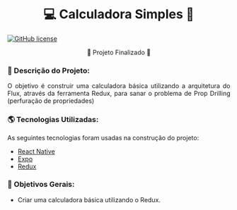<!-- Nome Projeto -->
<h1 align="center">💻 Calculadora Simples 🚀</h1>


<!-- Licença -->
[![GitHub license](https://img.shields.io/github/license/Naereen/StrapDown.js.svg)](https://github.com/Naereen/StrapDown.js/blob/master/LICENSE)

<!-- Status do Projeto -->

<p align="center"> 
	🚧  Projeto Finalizado 🚧
</p>

<!-- Descrição do Projeto -->
<h3>📃 Descrição do Projeto:</h3>
<p align="justify"> O objetivo é construir uma calculadora básica utilizando a arquitetura do Flux, através da ferramenta Redux, para sanar o problema de Prop Drilling (perfuração de propriedades)</p>

<!-- Tecnologias utilizadas -->
<h3>🌎 Tecnologias Utilizadas:</h3>

<p>As seguintes tecnologias foram usadas na construção do projeto:</p>
<ul>
	<li><a href="https://reactnative.dev" target="_blank">React Native</a></li>
	<li><a href="https://expo.io" target="_blank">Expo</a></li>
	<li><a href="https://redux.js.org" target="_blank">Redux</a></li>
</ul>

<!-- Obetivos -->
<h3>🎯 Objetivos Gerais:</h3>

* Criar uma calculadora básica utilizando o Redux.



